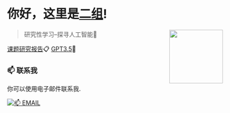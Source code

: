 # 你好，这里是[二组](https://2z.cyming.top)! 

<img width="125" align="right" src="https://img.cyming.top/file/dc6bec7675d1dd05b5a09.png" />
  
 > 研究性学习–探寻人工智能📎

[课题研究报告](https://2z.cyming.top/yjx/ai/0)📋
[GPT3.5](https://2z.cyming.top/yjx/ai/app)🤖

 ### 📫 联系我 
  
 你可以使用电子邮件联系我. 
  
 [![📫 EMAIL](https://img.shields.io/badge/📫%20EMAIL-c@cyming.top-%2357728B?style=for-the-badge)](mailto:c@cyming.top)
